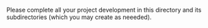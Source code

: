 Please complete all your project development in this directory and 
its subdirectories (which you may create as neeeded).
